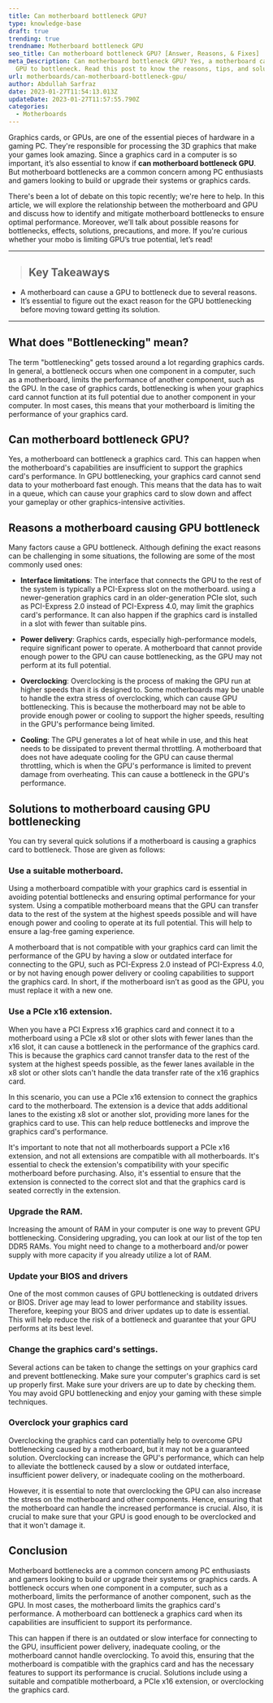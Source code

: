 ```yaml
---
title: Can motherboard bottleneck GPU?
type: knowledge-base
draft: true
trending: true
trendname: Motherboard bottleneck GPU
seo_title: Can motherboard bottleneck GPU? [Answer, Reasons, & Fixes]
meta_Description: Can motherboard bottleneck GPU? Yes, a motherboard can cause a
  GPU to bottleneck. Read this post to know the reasons, tips, and solutions.
url: motherboards/can-motherboard-bottleneck-gpu/
author: Abdullah Sarfraz
date: 2023-01-27T11:54:13.013Z
updateDate: 2023-01-27T11:57:55.790Z
categories:
  - Motherboards
---
```

Graphics cards, or GPUs, are one of the essential pieces of hardware in a gaming PC. They're responsible for processing the 3D graphics that make your games look amazing. Since a graphics card in a computer is so important, it’s also essential to know if **can motherboard bottleneck GPU**. But motherboard bottlenecks are a common concern among PC enthusiasts and gamers looking to build or upgrade their systems or graphics cards. 

There's been a lot of debate on this topic recently; we're here to help. In this article, we will explore the relationship between the motherboard and GPU and discuss how to identify and mitigate motherboard bottlenecks to ensure optimal performance. Moreover, we’ll talk about possible reasons for bottlenecks, effects, solutions, precautions, and more. If you're curious whether your mobo is limiting GPU’s true potential, let’s read!

- - -

> ## Key Takeaways

* A motherboard can cause a GPU to bottleneck due to several reasons.
* It’s essential to figure out the exact reason for the GPU bottlenecking before moving toward getting its solution.

- - -

## What does "Bottlenecking" mean?

The term "bottlenecking" gets tossed around a lot regarding graphics cards. In general, a bottleneck occurs when one component in a computer, such as a motherboard, limits the performance of another component, such as the GPU. In the case of graphics cards, bottlenecking is when your graphics card cannot function at its full potential due to another component in your computer. In most cases, this means that your motherboard is limiting the performance of your graphics card. 

## Can motherboard bottleneck GPU?

Yes, a motherboard can bottleneck a graphics card. This can happen when the motherboard's capabilities are insufficient to support the graphics card's performance. In GPU bottlenecking, your graphics card cannot send data to your motherboard fast enough. This means that the data has to wait in a queue, which can cause your graphics card to slow down and affect your gameplay or other graphics-intensive activities.

## Reasons a motherboard causing GPU bottleneck

Many factors cause a GPU bottleneck. Although defining the exact reasons can be challenging in some situations, the following are some of the most commonly used ones:

* **Interface limitations**: The interface that connects the GPU to the rest of the system is typically a PCI-Express slot on the motherboard. using a newer-generation graphics card in an older-generation PCIe slot, such as PCI-Express 2.0 instead of PCI-Express 4.0, may limit the graphics card's performance. It can also happen if the graphics card is installed in a slot with fewer than suitable pins.


* **Power delivery**: Graphics cards, especially high-performance models, require significant power to operate. A motherboard that cannot provide enough power to the GPU can cause bottlenecking, as the GPU may not perform at its full potential.


* **Overclocking**: Overclocking is the process of making the GPU run at higher speeds than it is designed to. Some motherboards may be unable to handle the extra stress of overclocking, which can cause GPU bottlenecking. This is because the motherboard may not be able to provide enough power or cooling to support the higher speeds, resulting in the GPU's performance being limited.


* **Cooling**: The GPU generates a lot of heat while in use, and this heat needs to be dissipated to prevent thermal throttling. A motherboard that does not have adequate cooling for the GPU can cause thermal throttling, which is when the GPU's performance is limited to prevent damage from overheating. This can cause a bottleneck in the GPU's performance.

## Solutions to motherboard causing GPU bottlenecking

You can try several quick solutions if a motherboard is causing a graphics card to bottleneck. Those are given as follows:

### Use a suitable motherboard.

Using a motherboard compatible with your graphics card is essential in avoiding potential bottlenecks and ensuring optimal performance for your system. Using a compatible motherboard means that the GPU can transfer data to the rest of the system at the highest speeds possible and will have enough power and cooling to operate at its full potential. This will help to ensure a lag-free gaming experience.

A motherboard that is not compatible with your graphics card can limit the performance of the GPU by having a slow or outdated interface for connecting to the GPU, such as PCI-Express 2.0 instead of PCI-Express 4.0, or by not having enough power delivery or cooling capabilities to support the graphics card. In short, if the motherboard isn’t as good as the GPU, you must replace it with a new one.

### Use a PCIe x16 extension.

When you have a PCI Express x16 graphics card and connect it to a motherboard using a PCIe x8 slot or other slots with fewer lanes than the x16 slot, it can cause a bottleneck in the performance of the graphics card. This is because the graphics card cannot transfer data to the rest of the system at the highest speeds possible, as the fewer lanes available in the x8 slot or other slots can't handle the data transfer rate of the x16 graphics card.

In this scenario, you can use a PCIe x16 extension to connect the graphics card to the motherboard. The extension is a device that adds additional lanes to the existing x8 slot or another slot, providing more lanes for the graphics card to use. This can help reduce bottlenecks and improve the graphics card's performance.

It's important to note that not all motherboards support a PCIe x16 extension, and not all extensions are compatible with all motherboards. It's essential to check the extension's compatibility with your specific motherboard before purchasing. Also, it's essential to ensure that the extension is connected to the correct slot and that the graphics card is seated correctly in the extension.

### Upgrade the RAM.

Increasing the amount of RAM in your computer is one way to prevent GPU bottlenecking. Considering upgrading, you can look at our list of the top ten DDR5 RAMs. You might need to change to a motherboard and/or power supply with more capacity if you already utilize a lot of RAM.

### Update your BIOS and drivers

One of the most common causes of GPU bottlenecking is outdated drivers or BIOS. Driver age may lead to lower performance and stability issues. Therefore, keeping your BIOS and driver updates up to date is essential. This will help reduce the risk of a bottleneck and guarantee that your GPU performs at its best level.

### Change the graphics card's settings.

Several actions can be taken to change the settings on your graphics card and prevent bottlenecking. Make sure your computer's graphics card is set up properly first. Make sure your drivers are up to date by checking them. You may avoid GPU bottlenecking and enjoy your gaming with these simple techniques.

### Overclock your graphics card

Overclocking the graphics card can potentially help to overcome GPU bottlenecking caused by a motherboard, but it may not be a guaranteed solution. Overclocking can increase the GPU's performance, which can help to alleviate the bottleneck caused by a slow or outdated interface, insufficient power delivery, or inadequate cooling on the motherboard.

However, it is essential to note that overclocking the GPU can also increase the stress on the motherboard and other components. Hence, ensuring that the motherboard can handle the increased performance is crucial. Also, it is crucial to make sure that your GPU is good enough to be overclocked and that it won't damage it.

## Conclusion

Motherboard bottlenecks are a common concern among PC enthusiasts and gamers looking to build or upgrade their systems or graphics cards. A bottleneck occurs when one component in a computer, such as a motherboard, limits the performance of another component, such as the GPU. In most cases, the motherboard limits the graphics card's performance. A motherboard can bottleneck a graphics card when its capabilities are insufficient to support its performance.

This can happen if there is an outdated or slow interface for connecting to the GPU, insufficient power delivery, inadequate cooling, or the motherboard cannot handle overclocking. To avoid this, ensuring that the motherboard is compatible with the graphics card and has the necessary features to support its performance is crucial. Solutions include using a suitable and compatible motherboard, a PCIe x16 extension, or overclocking the graphics card.